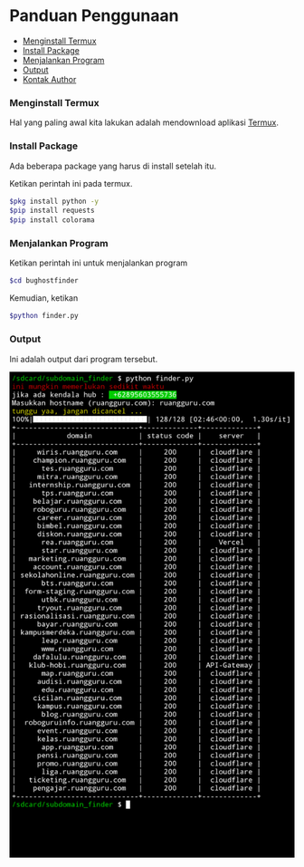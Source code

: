 # Panduan Penggunaan

* [Menginstall Termux](#menginstall-termux)
* [Install Package](#install-package)
* [Menjalankan Program](#menjalanlan-program)
* [Output](#output)
* [Kontak Author](#contact)

### Menginstall Termux
Hal yang paling awal kita lakukan adalah mendownload aplikasi [Termux](https://f-droid.org/repo/com.termux_118.apk).

### Install Package
Ada beberapa package yang harus di install setelah itu.

Ketikan perintah ini pada termux.

```bash
$pkg install python -y
$pip install requests
$pip install colorama
```

### Menjalankan Program
Ketikan perintah ini untuk menjalankan program

```bash
$cd bughostfinder
```

Kemudian, ketikan


```bash
$python finder.py
```

### Output
Ini adalah output dari program tersebut.

<img src="screenshot/20230907_233713.png">
